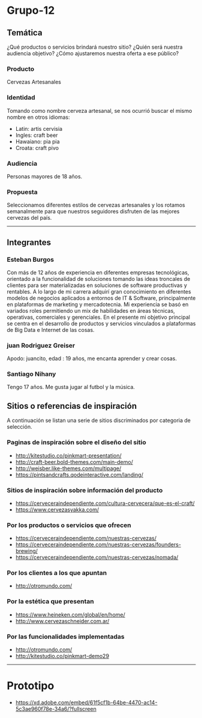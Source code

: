 
# Grupo-12

## Temática
¿Qué productos o servicios brindará nuestro sitio? ¿Quién será nuestra audiencia objetivo? ¿Cómo ajustaremos nuestra oferta a ese público?

### Producto
Cervezas Artesanales

### Identidad
Tomando como nombre cerveza artesanal, se nos ocurrió buscar el mismo nombre en otros idiomas:

* Latin: artis cervisia
* Ingles: craft beer
* Hawaiano: pia pia
* Croata: craft pivo

### Audiencia
Personas mayores de 18 años.

### Propuesta
Seleccionamos diferentes estilos de cervezas artesanales y los rotamos semanalmente para que nuestros seguidores disfruten de las mejores cervezas del país.

---

## Integrantes

### Esteban Burgos
Con más de 12 años de experiencia en diferentes empresas tecnológicas, orientado a la funcionalidad de soluciones tomando las ideas troncales de clientes para ser materializadas en soluciones de software productivas y rentables. A lo largo de mi carrera adquirí gran conocimiento en diferentes modelos de negocios aplicados a entornos de IT & Software, principalmente en plataformas de marketing y mercadotecnia. 
Mi experiencia se basó en variados roles permitiendo un mix de habilidades en áreas técnicas, operativas, comerciales y gerenciales.
En el presente mi objetivo principal se centra en el desarrollo de productos y servicios vinculados a plataformas de Big Data e Internet de las cosas. 

### juan Rodriguez Greiser
Apodo: juancito, edad : 19 años, me encanta aprender y crear cosas. 

### Santiago Nihany
Tengo 17 años.  Me gusta jugar al futbol y la música.
## Sitios o referencias de inspiración 
A continuación se listan una serie de sitios discriminados por categoria de selección.

### Paginas de inspiración sobre el diseño del sitio
* http://kitestudio.co/pinkmart-presentation/
* http://craft-beer.bold-themes.com/main-demo/
* http://weisber.like-themes.com/multipage/
* https://pintsandcrafts.qodeinteractive.com/landing/

### Sitios de inspiración sobre información del producto
* https://cerveceraindependiente.com/cultura-cervecera/que-es-el-craft/
* https://www.cervezasyakka.com/

### Por los productos o servicios que ofrecen
* https://cerveceraindependiente.com/nuestras-cervezas/
* https://cerveceraindependiente.com/nuestras-cervezas/founders-brewing/
* https://cerveceraindependiente.com/nuestras-cervezas/nomada/

### Por los clientes a los que apuntan
* http://otromundo.com/

### Por la estética que presentan
* https://www.heineken.com/global/en/home/ 
* http://www.cervezaschneider.com.ar/

### Por las funcionalidades implementadas
* http://otromundo.com/
* http://kitestudio.co/pinkmart-demo29

---

# Prototipo
* https://xd.adobe.com/embed/61f5cf1b-64be-4470-ac14-5c3ae960f78e-34a6/?fullscreen